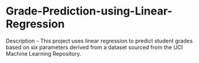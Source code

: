 # Grade-Prediction-using-Linear-Regression
Description - This project uses linear regression to predict student grades based on six parameters derived from a dataset sourced from the UCI Machine Learning Repository.
